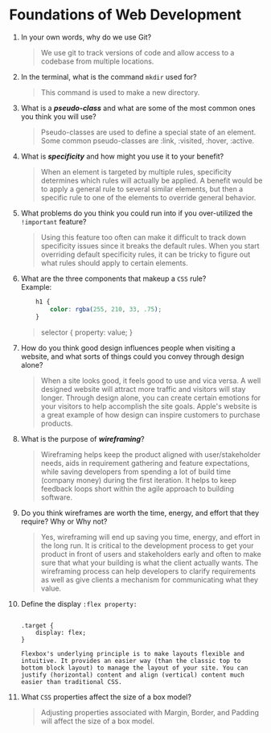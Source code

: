 # Foundations of Web Development
01. In your own words, why do we use Git?
    > We use git to track versions of code and allow access to a codebase from multiple locations.

02. In the terminal, what is the command `mkdir` used for?
    > This command is used to make a new directory.

03. What is a ***pseudo-class*** and what are some of the most common ones you think you will use?
    > Pseudo-classes are used to define a special state of an element. Some common pseudo-classes are :link, :visited, :hover, :active.

04. What is ***specificity*** and how might you use it to your benefit?
    > When an element is targeted by multiple rules, specificity determines which rules will actually be applied.
    > A benefit would be to apply a general rule to several similar elements, but then a specific rule to one of the elements to override general behavior. 

05. What problems do you think you could run into if you over-utilized the `!important` feature?
    > Using this feature too often can make it difficult to track down specificity issues since it breaks the default rules.
    > When you start overriding default specificity rules, it can be tricky to figure out what rules should apply to certain elements.

06. What are the three components that makeup a `CSS` rule? <br> Example:

    ```css
        h1 {
            color: rgba(255, 210, 33, .75);
        }
    ```

    > selector {
    >    property: value;
    >}
    

07. How do you think good design influences people when visiting a website, and what sorts of things could you convey through design alone?
    > When a site looks good, it feels good to use and vica versa. A well designed website will attract more traffic and visitors will stay longer. Through design alone, you can create certain emotions for your visitors to help accomplish the site goals. Apple's website is a great example of how design can inspire customers to purchase products.

08. What is the purpose of ***wireframing***?
    > Wireframing helps keep the product aligned with user/stakeholder needs, aids in requirement gathering and feature expectations, while saving developers from spending a lot of build time (company money) during the first iteration. It helps to keep feedback loops short within the agile approach to building software.  

09. Do you think wireframes are worth the time, energy, and effort that they require? Why or Why not?
    > Yes, wireframing will end up saving you time, energy, and effort in the long run. It is critical to the development process to get your product in front of users and stakeholders early and often to make sure that what your building is what the client actually wants. The wireframing process can help developers to clarify requirements as well as give clients a mechanism for communicating what they value.    

10. Define the display `:flex property:`
    > ```css
        .target {
            display: flex;
        }  
      ```
    Flexbox's underlying principle is to make layouts flexible and intuitive. It provides an easier way (than the classic top to bottom block layout) to manage the layout of your site. You can justify (horizontal) content and align (vertical) content much easier than traditional CSS.

11. What `CSS` properties affect the size of a box model?
    > Adjusting properties associated with Margin, Border, and Padding will affect the size of a box model.
